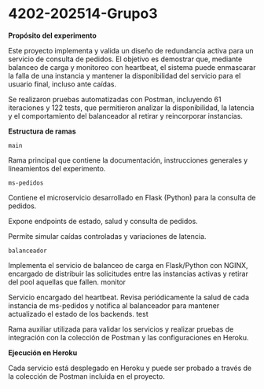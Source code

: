 # 4202-202514-Grupo3

**Propósito del experimento**

Este proyecto implementa y valida un diseño de redundancia activa para un servicio de consulta de pedidos. El objetivo es demostrar que, mediante balanceo de carga y monitoreo con heartbeat, el sistema puede enmascarar la falla de una instancia y mantener la disponibilidad del servicio para el usuario final, incluso ante caídas.

Se realizaron pruebas automatizadas con Postman, incluyendo 61 iteraciones y 122 tests, que permitieron analizar la disponibilidad, la latencia y el comportamiento del balanceador al retirar y reincorporar instancias.


**Estructura de ramas**

    main
    
Rama principal que contiene la documentación, instrucciones generales y lineamientos del experimento.

    ms-pedidos

  Contiene el microservicio desarrollado en Flask (Python) para la consulta de pedidos.
  
  Expone endpoints de estado, salud y consulta de pedidos.
  
  Permite simular caídas controladas y variaciones de latencia.

    balanceador

  Implementa el servicio de balanceo de carga en Flask/Python con NGINX, encargado de distribuir las solicitudes entre las instancias activas y retirar del pool aquellas que fallen.
  monitor
  
  Servicio encargado del heartbeat. Revisa periódicamente la salud de cada instancia de ms-pedidos y notifica al balanceador para mantener actualizado el estado de los backends.
  test
  
  Rama auxiliar utilizada para validar los servicios y realizar pruebas de integración con la colección de Postman y las configuraciones en Heroku.

  
**Ejecución en Heroku**

Cada servicio está desplegado en Heroku y puede ser probado a través de la colección de Postman incluida en el proyecto.
